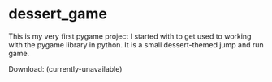 # dessert_game

This is my very first pygame project I started with to get used to working with the pygame library in python.
It is a small dessert-themed jump and run game.

Download: (currently-unavailable)
